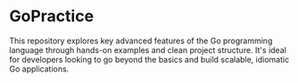 # GoPractice
This repository explores key advanced features of the Go programming language through hands-on examples and clean project structure. It's ideal for developers looking to go beyond the basics and build scalable, idiomatic Go applications.
